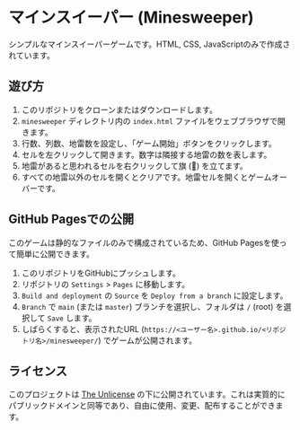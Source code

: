# マインスイーパー (Minesweeper)

シンプルなマインスイーパーゲームです。HTML, CSS, JavaScriptのみで作成されています。

## 遊び方

1.  このリポジトリをクローンまたはダウンロードします。
2.  `minesweeper` ディレクトリ内の `index.html` ファイルをウェブブラウザで開きます。
3.  行数、列数、地雷数を設定し、「ゲーム開始」ボタンをクリックします。
4.  セルを左クリックして開きます。数字は隣接する地雷の数を表します。
5.  地雷があると思われるセルを右クリックして旗 (🚩) を立てます。
6.  すべての地雷以外のセルを開くとクリアです。地雷セルを開くとゲームオーバーです。

## GitHub Pagesでの公開

このゲームは静的なファイルのみで構成されているため、GitHub Pagesを使って簡単に公開できます。

1.  このリポジトリをGitHubにプッシュします。
2.  リポジトリの `Settings` > `Pages` に移動します。
3.  `Build and deployment` の `Source` を `Deploy from a branch` に設定します。
4.  `Branch` で `main` (または `master`) ブランチを選択し、フォルダは `/` (root) を選択して `Save` します。
5.  しばらくすると、表示されたURL (`https://<ユーザー名>.github.io/<リポジトリ名>/minesweeper/`) でゲームが公開されます。

## ライセンス

このプロジェクトは [The Unlicense](LICENSE) の下に公開されています。これは実質的にパブリックドメインと同等であり、自由に使用、変更、配布することができます。

